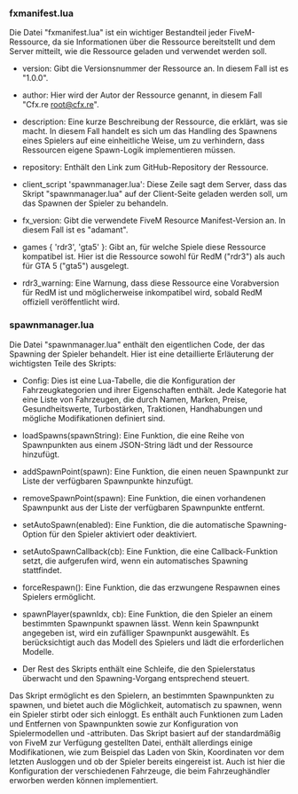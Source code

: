 ### fxmanifest.lua

Die Datei "fxmanifest.lua" ist ein wichtiger Bestandteil jeder FiveM-Ressource, da sie Informationen über die Ressource bereitstellt und dem Server mitteilt, wie die Ressource geladen und verwendet werden soll.

- version: Gibt die Versionsnummer der Ressource an. In diesem Fall ist es "1.0.0".

- author: Hier wird der Autor der Ressource genannt, in diesem Fall "Cfx.re root@cfx.re".

- description: Eine kurze Beschreibung der Ressource, die erklärt, was sie macht. In diesem Fall handelt es sich um das Handling des Spawnens eines Spielers auf eine einheitliche Weise, um zu verhindern, dass Ressourcen eigene Spawn-Logik implementieren müssen.

- repository: Enthält den Link zum GitHub-Repository der Ressource.

- client_script 'spawnmanager.lua': Diese Zeile sagt dem Server, dass das Skript "spawnmanager.lua" auf der Client-Seite geladen werden soll, um das Spawnen der Spieler zu behandeln.

- fx_version: Gibt die verwendete FiveM Resource Manifest-Version an. In diesem Fall ist es "adamant".

- games { 'rdr3', 'gta5' }: Gibt an, für welche Spiele diese Ressource kompatibel ist. Hier ist die Ressource sowohl für RedM ("rdr3") als auch für GTA 5 ("gta5") ausgelegt.

- rdr3_warning: Eine Warnung, dass diese Ressource eine Vorabversion für RedM ist und möglicherweise inkompatibel wird, sobald RedM offiziell veröffentlicht wird.

### spawnmanager.lua

Die Datei "spawnmanager.lua" enthält den eigentlichen Code, der das Spawning der Spieler behandelt. Hier ist eine detaillierte Erläuterung der wichtigsten Teile des Skripts:

- Config: Dies ist eine Lua-Tabelle, die die Konfiguration der Fahrzeugkategorien und ihrer Eigenschaften enthält. Jede Kategorie hat eine Liste von Fahrzeugen, die durch Namen, Marken, Preise, Gesundheitswerte, Turbostärken, Traktionen, Handhabungen und mögliche Modifikationen definiert sind.

- loadSpawns(spawnString): Eine Funktion, die eine Reihe von Spawnpunkten aus einem JSON-String lädt und der Ressource hinzufügt.

- addSpawnPoint(spawn): Eine Funktion, die einen neuen Spawnpunkt zur Liste der verfügbaren Spawnpunkte hinzufügt.

- removeSpawnPoint(spawn): Eine Funktion, die einen vorhandenen Spawnpunkt aus der Liste der verfügbaren Spawnpunkte entfernt.

- setAutoSpawn(enabled): Eine Funktion, die die automatische Spawning-Option für den Spieler aktiviert oder deaktiviert.

- setAutoSpawnCallback(cb): Eine Funktion, die eine Callback-Funktion setzt, die aufgerufen wird, wenn ein automatisches Spawning stattfindet.

- forceRespawn(): Eine Funktion, die das erzwungene Respawnen eines Spielers ermöglicht.

- spawnPlayer(spawnIdx, cb): Eine Funktion, die den Spieler an einem bestimmten Spawnpunkt spawnen lässt. Wenn kein Spawnpunkt angegeben ist, wird ein zufälliger Spawnpunkt ausgewählt. Es berücksichtigt auch das Modell des Spielers und lädt die erforderlichen Modelle.

- Der Rest des Skripts enthält eine Schleife, die den Spielerstatus überwacht und den Spawning-Vorgang entsprechend steuert.

Das Skript ermöglicht es den Spielern, an bestimmten Spawnpunkten zu spawnen, und bietet auch die Möglichkeit, automatisch zu spawnen, wenn ein Spieler stirbt oder sich einloggt. Es enthält auch Funktionen zum Laden und Entfernen von Spawnpunkten sowie zur Konfiguration von Spielermodellen und -attributen. Das Skript basiert auf der standardmäßig von FiveM zur Verfügung gestellten Datei, enthält allerdings einige Modifikationen, wie zum Beispiel das Laden von Skin, Koordinaten vor dem letzten Ausloggen und ob der Spieler bereits eingereist ist. Auch ist hier die Konfiguration der verschiedenen Fahrzeuge, die beim Fahrzeughändler erworben werden können implementiert.
